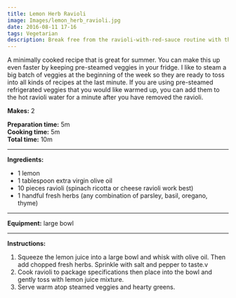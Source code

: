 ```yaml
---
title: Lemon Herb Ravioli
image: Images/lemon_herb_ravioli.jpg
date: 2016-08-11 17-16
tags: Vegetarian
description: Break free from the ravioli-with-red-sauce routine with this light, fresh lemon herb sauce.
---
```

A minimally cooked recipe that is great for summer. You can make this up even faster by keeping pre-steamed veggies in your fridge. I like to steam a big batch of veggies at the beginning of the week so they are ready to toss into all kinds of recipes at the last minute. If you are using pre-steamed refrigerated veggies that you would like warmed up, you can add them to the hot ravioli water for a minute after you have removed the ravioli.

**Makes:** 2

**Preparation time:** 5m  
**Cooking time:** 5m  
**Total time:** 10m

---

**Ingredients:**

- 1 lemon
- 1 tablespoon extra virgin olive oil
- 10 pieces ravioli (spinach ricotta or cheese ravioli work best)
- 1 handful fresh herbs (any combination of parsley, basil, oregano, thyme)


---

**Equipment:** large bowl

---

**Instructions:**

1. Squeeze the lemon juice into a large bowl and whisk with olive oil. Then add chopped fresh herbs. Sprinkle with salt and pepper to taste.v 
1. Cook ravioli to package specifications then place into the bowl and gently toss with lemon juice mixture. 
1. Serve warm atop steamed veggies and hearty greens.

